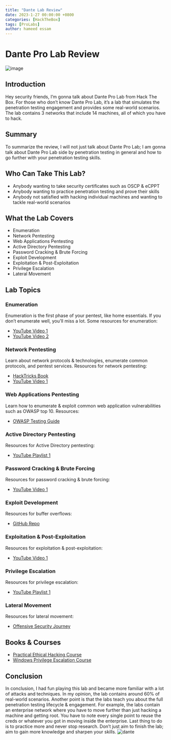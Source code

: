 ```yaml
---
title: "Dante Lab Review"
date: 2023-1-27 00:00:00 +0800
categories: [HackTheBox]
tags: [ProLabs]
author: hameed essam
---
```

# Dante Pro Lab Review
![image](https://github.com/0xliberta/0xliberta.github.io/assets/154480148/06818c60-d60a-4e0c-92d2-13f51bfadcad)


## Introduction

Hey security friends, I’m gonna talk about Dante Pro Lab from Hack The Box. For those who don’t know Dante Pro Lab, it’s a lab that simulates the penetration testing engagement and provides some real-world scenarios. The lab contains 3 networks that include 14 machines, all of which you have to hack.

## Summary

To summarize the review, I will not just talk about Dante Pro Lab; I am gonna talk about Dante Pro Lab side by penetration testing in general and how to go further with your penetration testing skills.

## Who Can Take This Lab?

- Anybody wanting to take security certificates such as OSCP & eCPPT
- Anybody wanting to practice penetration testing and prove their skills
- Anybody not satisfied with hacking individual machines and wanting to tackle real-world scenarios

## What the Lab Covers

- Enumeration
- Network Pentesting
- Web Applications Pentesting
- Active Directory Pentesting
- Password Cracking & Brute Forcing
- Exploit Development
- Exploitation & Post-Exploitation
- Privilege Escalation
- Lateral Movement

## Lab Topics

### Enumeration

Enumeration is the first phase of your pentest, like home essentials. If you don’t enumerate well, you'll miss a lot. Some resources for enumeration:

- [YouTube Video 1](https://www.youtube.com/watch?v=WvSEkPU1n0I)
- [YouTube Video 2](https://www.youtube.com/watch?v=947o1ySWU2w)

### Network Pentesting

Learn about network protocols & technologies, enumerate common protocols, and pentest services. Resources for network pentesting:

- [HackTricks Book](https://book.hacktricks.xyz/pentesting/pentesting-network)
- [YouTube Video 1](https://www.youtube.com/watch?v=3Kq1MIfTWCE)

### Web Applications Pentesting

Learn how to enumerate & exploit common web application vulnerabilities such as OWASP top 10. Resources:

- [OWASP Testing Guide](https://owasp.org/www-project-web-security-testing-guide/latest/4-Web_Application_Security_Testing/01-Information_Gathering/README)

### Active Directory Pentesting

Resources for Active Directory pentesting:

- [YouTube Playlist 1](https://www.youtube.com/playlist?list=PLAC2CBE898D01029E)

### Password Cracking & Brute Forcing

Resources for password cracking & brute forcing:

- [YouTube Video 1](https://www.youtube.com/watch?v=XjVYl1Ts6XI)

### Exploit Development

Resources for buffer overflows:

- [GitHub Repo](https://github.com/gh0x0st/Buffer_Overflow)

### Exploitation & Post-Exploitation

Resources for exploitation & post-exploitation:

- [YouTube Video 1](https://www.youtube.com/watch?v=IJ4M2DDMjgY)

### Privilege Escalation

Resources for privilege escalation:

- [YouTube Playlist 1](https://www.youtube.com/playlist?list=PLjG9EfEtwbvIrGFTx4XctK8IxkUJkAEqP)

### Lateral Movement

Resources for lateral movement:

- [Offensive Security Journey](https://kjohn333.gitbook.io/offsec-journey/active-directory/lateral-movement)

## Books & Courses

- [Practical Ethical Hacking Course](https://academy.tcm-sec.com/p/practical-ethical-hacking-the-complete-course)
- [Windows Privilege Escalation Course](https://academy.tcm-sec.com/p/windows-privilege-escalation-for-beginners)

## Conclusion

In conclusion, I had fun playing this lab and became more familiar with a lot of attacks and techniques. In my opinion, the lab contains around 60% of real-world scenarios. Another point is that the labs teach you about the full penetration testing lifecycle & engagement. For example, the labs contain an enterprise network where you have to move further than just hacking a machine and getting root. You have to note every single point to reuse the creds or whatever you got in moving inside the enterprise. Last thing to do is to practice more and never stop research. Don’t just aim to finish the lab; aim to gain more knowledge and sharpen your skills.
![dante](https://github.com/0xliberta/0xliberta.github.io/assets/154480148/8cff5959-24cd-4142-b98a-23ffae0a2274)
